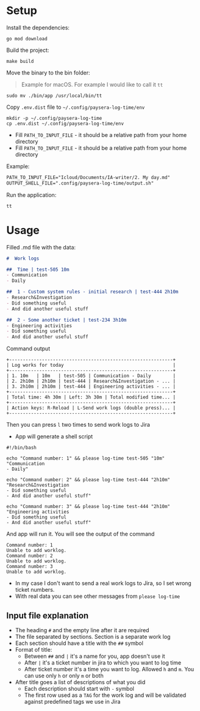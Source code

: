 # Setup

Install the dependencies:

```shell
go mod download
```

Build the project:

```shell
make build
```

Move the binary to the bin folder:

> Example for macOS. For example I would like to call it `tt`

```shell
sudo mv ./bin/app /usr/local/bin/tt
```

Copy `.env.dist` file to `~/.config/paysera-log-time/env`

```shell
mkdir -p ~/.config/paysera-log-time
cp .env.dist ~/.config/paysera-log-time/env
```

- Fill `PATH_TO_INPUT_FILE` - it should be a relative path from your home directory
- Fill `PATH_TO_INPUT_FILE` - it should be a relative path from your home directory

Example:

```markdown
PATH_TO_INPUT_FILE="Icloud/Documents/IA-writer/2. My day.md"
OUTPUT_SHELL_FILE=".config/paysera-log-time/output.sh"
```

Run the application:

```shell
tt
```

# Usage

Filled .md file with the data:

```markdown
#  Work logs

##  Time | test-505 10m
- Communication
- Daily

##  1 - Custom system rules - initial research | test-444 2h10m
- Research&Investigation
- Did something useful
- And did another useful stuff

##  2 - Some another ticket | test-234 3h10m
- Engineering activities
- Did something useful
- And did another useful stuff
```

Command output

```shell
+------------------------------------------------------------+
| Log works for today                                        |
+------------------------------------------------------------+
| 1. 10m   | 10m   | test-505 | Communication - Daily        |
| 2. 2h10m | 2h10m | test-444 | Research&Investigation - ... |
| 3. 2h10m | 2h10m | test-444 | Engineering activities - ... |
+------------------------------------------------------------+
| Total time: 4h 30m | Left: 3h 30m | Total modified time... |
+------------------------------------------------------------+
| Action keys: R-Reload | L-Send work logs (double press)... |
+------------------------------------------------------------+
```

Then you can press `l` two times to send work logs to Jira

- App will generate a shell script

```shell
#!/bin/bash

echo "Command number: 1" && please log-time test-505 "10m" "Communication
- Daily"

echo "Command number: 2" && please log-time test-444 "2h10m" "Research&Investigation
- Did something useful
- And did another useful stuff"

echo "Command number: 3" && please log-time test-444 "2h10m" "Engineering activities
- Did something useful
- And did another useful stuff"
```

And app will run it. You will see the output of the command

```shell
Command number: 1
Unable to add worklog.
Command number: 2
Unable to add worklog.
Command number: 3
Unable to add worklog.
```

- In my case I don't want to send a real work logs to Jira, so I set wrong ticket numbers.
- With real data you can see other messages from `please log-time`

## Input file explanation

- The heading `#` and the empty line after it are required
- The file separated by sections. Section is a separate work log
- Each section should have a title with the `##` symbol
- Format of title:
  - Between `##` and `|` it's a name for you, app doesn't use it
  - After `|` it's a ticket number in jira to which you want to log time
  - After ticket number it's a time you want to log. Allowed `h` and `m`. You can use only `h` or only `m` or both
- After title goes a list of descriptions of what you did
  - Each description should start with `-` symbol
  - The first row used as a `TAG` for the work log and will be validated against predefined tags we use in Jira
